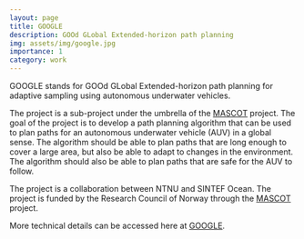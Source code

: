 ```yaml
---
layout: page
title: GOOGLE
description: GOOd GLobal Extended-horizon path planning
img: assets/img/google.jpg
importance: 1
category: work
---
```


GOOGLE stands for GOOd GLobal Extended-horizon path planning for adaptive sampling using autonomous underwater vehicles. 

The project is a sub-project under the umbrella of the [MASCOT](https://wiki.math.ntnu.no/mascot) project. The goal of the project is to develop a path planning algorithm that can be used to plan paths for an autonomous underwater vehicle (AUV) in a global sense. The algorithm should be able to plan paths that are long enough to cover a large area, but also be able to adapt to changes in the environment. The algorithm should also be able to plan paths that are safe for the AUV to follow.

The project is a collaboration between NTNU and SINTEF Ocean. The project is funded by the Research Council of Norway through the [MASCOT](https://wiki.math.ntnu.no/mascot) project.


More technical details can be accessed here at [GOOGLE](https://mascot-ntnu.github.io/GOOGLE/). 


